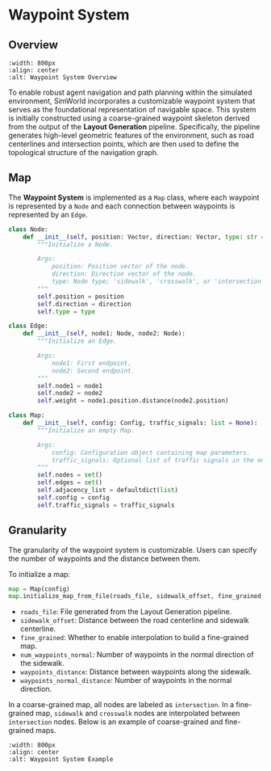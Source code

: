 # Waypoint System

## Overview
```{image} ../assets/waypoint_system.png
:width: 800px
:align: center
:alt: Waypoint System Overview
```

To enable robust agent navigation and path planning within the simulated environment, SimWorld incorporates a customizable waypoint system that serves as the foundational representation of navigable space. This system is initially constructed using a coarse-grained waypoint skeleton derived from the output of the **Layout Generation** pipeline. Specifically, the pipeline generates high-level geometric features of the environment, such as road centerlines and intersection points, which are then used to define the topological structure of the navigation graph.

## Map
The **Waypoint System** is implemented as a `Map` class, where each waypoint is represented by a `Node` and each connection between waypoints is represented by an `Edge`.
```python
class Node:
    def __init__(self, position: Vector, direction: Vector, type: str = 'sidewalk'):
        """Initialize a Node.

        Args:
            position: Position vector of the node.
            direction: Direction vector of the node.
            type: Node type; 'sidewalk', 'crosswalk', or 'intersection'.
        """
        self.position = position
        self.direction = direction
        self.type = type

class Edge:
    def __init__(self, node1: Node, node2: Node):
        """Initialize an Edge.

        Args:
            node1: First endpoint.
            node2: Second endpoint.
        """
        self.node1 = node1
        self.node2 = node2
        self.weight = node1.position.distance(node2.position)

class Map:
    def __init__(self, config: Config, traffic_signals: list = None):
        """Initialize an empty Map.

        Args:
            config: Configuration object containing map parameters.
            traffic_signals: Optional list of traffic signals in the environment. Used when an agent needs to follow the traffic rules.
        """
        self.nodes = set()
        self.edges = set()
        self.adjacency_list = defaultdict(list)
        self.config = config
        self.traffic_signals = traffic_signals
```

## Granularity
The granularity of the waypoint system is customizable. Users can specify the number of waypoints and the distance between them.

To initialize a map:
```python
map = Map(config)
map.initialize_map_from_file(roads_file, sidewalk_offset, fine_grained, num_waypoints_normal, waypoints_distance, waypoints_normal_distance)
```
+ `roads_file`: File generated from the Layout Generation pipeline.
+ `sidewalk_offset`: Distance between the road centerline and sidewalk centerline.
+ `fine_grained`: Whether to enable interpolation to build a fine-grained map.
+ `num_waypoints_normal`: Number of waypoints in the normal direction of the sidewalk.
+ `waypoints_distance`: Distance between waypoints along the sidewalk.
+ `waypoints_normal_distance`: Number of waypoints in the normal direction.

In a coarse-grained map, all nodes are labeled as `intersection`. In a fine-grained map, `sidewalk` and `crosswalk` nodes are interpolated between `intersection` nodes. Below is an example of coarse-grained and fine-grained maps.

```{image} ../assets/waypoint_example.png
:width: 800px
:align: center
:alt: Waypoint System Example
```
